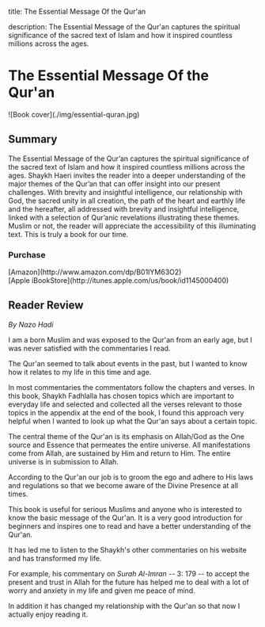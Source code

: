 title: The Essential Message Of the Qur'an

description: The Essential Message of the Qur'an captures the spiritual significance of the sacred text of Islam and how it inspired countless millions across the ages.

# The Essential Message Of the Qur'an

<div markdown="1" class="cover-image">
![Book cover](./img/essential-quran.jpg)
</div>

## Summary

The Essential Message of the Qur’an captures the spiritual significance of the sacred text of Islam and how it inspired countless millions across the ages. Shaykh Haeri invites the reader into a deeper understanding of the major themes of the Qur’an that can offer insight into our present challenges. With brevity and insightful intelligence, our relationship with God, the sacred unity in all creation, the path of the heart and earthly life and the hereafter, all addressed with brevity and insightful intelligence, linked with a selection of Qur’anic revelations illustrating these themes. Muslim or not, the reader will appreciate the accessibility of this illuminating text. This is truly a book for our time.

### Purchase

<div markdown="3" class="purchase-link">
[Amazon](http://www.amazon.com/dp/B01IYM63O2)
</div>

<div markdown="3" class="purchase-link">
[Apple iBookStore](http://itunes.apple.com/us/book/id1145000400)
</div>

## Reader Review

_By Nazo Hadi_

I am a born Muslim and was exposed to the Qur'an from an early age, but I was never satisfied with the commentaries I read.

The Qur'an seemed to talk about events in the past, but I wanted to know how it relates to my life in this time and age.

In most commentaries the commentators follow the chapters and verses. In this book, Shaykh Fadhlalla has chosen topics which are important to everyday life and selected and collected all the verses relevant to those topics in the appendix at the end of the book, I found this approach very helpful when I wanted to look up what the Qur'an says about a certain topic.

The central theme of the Qur'an is its emphasis on Allah/God as the One source and Essence that permeates the entire universe. All manifestations come from Allah, are sustained by Him and return to Him. The entire universe is in submission to Allah.

According to the Qur'an our job is to groom the ego and adhere to His laws and regulations so that we become aware of the Divine Presence at all times.

This book is useful for serious Muslims and anyone who is interested to know the basic message of the Qur'an. It is a very good introduction for beginners and inspires one to read and have a better understanding of the Qur'an.

It has led me to listen to the Shaykh's other commentaries on his website and has transformed my life.

For example, his commentary on _Surah Al-Imran_ -- 3: 179 -- to accept the present and trust in Allah for the future has helped me to deal with a lot of worry and anxiety in my life and given me peace of mind.

In addition it has changed my relationship with the Qur'an so that now I actually enjoy reading it. 

